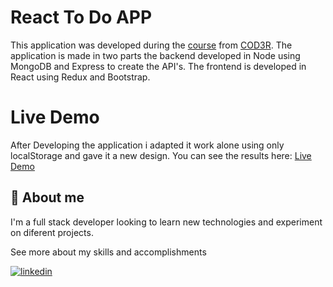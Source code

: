 
# React To Do APP

This application was developed during the [course](https://www.udemy.com/course/react-redux-pt/) from [COD3R](https://www.cod3r.com.br/). The application is made in two parts the backend developed in Node using MongoDB and Express to create the API's. The frontend is developed in React using Redux and Bootstrap.

# Live Demo
After Developing the application i adapted it work alone using only localStorage and gave it a new design. You can see the results here:
[Live Demo](https://react-todo-app-ggsilva28.vercel.app/)

## 🚀 About me

I'm a full stack developer looking to learn new technologies and experiment on diferent projects.

See more about my skills and accomplishments 

[![linkedin](https://img.shields.io/badge/linkedin-0A66C2?style=for-the-badge&logo=linkedin&logoColor=white)](https://www.linkedin.com/)


